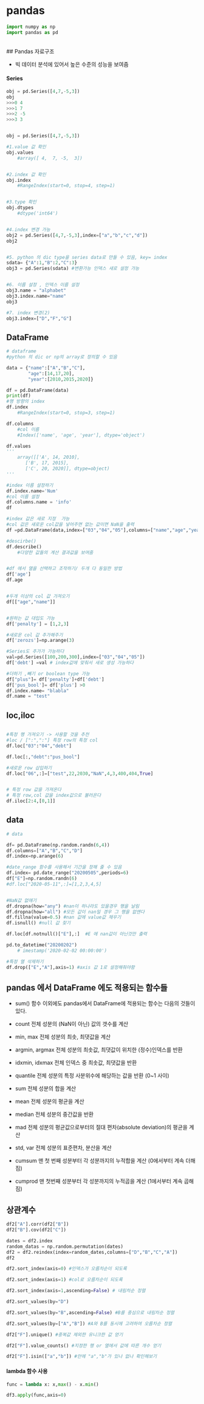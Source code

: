 # pandas
```python
import numpy as np
import pandas as pd
```
<br>
## Pandas 자료구조

- 빅 데이터 분석에 있어서 높은 수준의 성능을 보여줌

#### Series

```python
obj = pd.Series([4,7,-5,3])
obj
>>>0 4
>>>1 7
>>>2 -5
>>>3 3


obj = pd.Series([4,7,-5,3])

#1.value 값 확인
obj.values
    #array([ 4,  7, -5,  3])


#2.index 값 확인
obj.index
    #RangeIndex(start=0, stop=4, step=1)


#3.type 확인
obj.dtypes
    #dtype('int64')


#4.index 변경 가능
obj2 = pd.Series([4,7,-5,3],index=["a","b","c","d"])
obj2


#5. python 의 dic type을 series data로 만들 수 있음, key= index
sdata= {"A":1,"B":2,"C":3}
obj3 = pd.Series(sdata) #변환가능 인덱스 새로 설정 가능


#6. 이름 설정 , 인덱스 이름 설정
obj3.name = "alphabet"
obj3.index.name="name"
obj3

#7. index 변경(2)
obj3.index=["D","F","G"]

```

## DataFrame

```python
# dataframe
#python 의 dic or np의 array로 정의할 수 있음

data = {"name":["A","B","C"],
        "age":[14,17,20],
        "year":[2010,2015,2020]}

df = pd.DataFrame(data)
print(df)
#행 방향의 index
df.index
    #RangeIndex(start=0, stop=3, step=1)

df.columns   
    #col 이름 
    #Index(['name', 'age', 'year'], dtype='object')

df.values
'''
    array([['A', 14, 2010],
       ['B', 17, 2015],
       ['C', 20, 2020]], dtype=object)
'''

#index 이름 설정하기
df.index.name='Num'
#col 이름 설정
df.columns.name = 'info'
df

#index 값은 새로 지정  가능
#col 값은 새로운 col값을 넣어주면 없는 값이면 NaN을 출력
df =pd.DataFrame(data,index=["03","04","05"],columns=["name","age","year","panalty"]) 

#descirbe()
df.describe()
    #다양한 값들의 계산 결과값을 보여줌


#df 에서 열을 선택하고 조작하기/ 두개 다 동일한 방법
df['age']
df.age


#두개 이상의 col 값 가져오기
df[["age","name"]]


#원하는 값 대입도 가능
df['penalty'] = [1,2,3]

#새로운 col 값 추가해주기
df['zerozs']=np.arange(3)

#Series도 추가가 가능하다
val=pd.Series([100,200,300],index=["03","04","05"])
df['debt'] =val # index값에 맞춰서 새로 생성 가능하다

#더하기 ,빼기 or boolean type 가능
df["plus"]= df['penalty']+df['debt']
df['pus_bool']= df['plus'] >0
df.index.name= "blabla"
df.name = "test"
```

## loc,iloc

```python

#특정 행 가져오기 -> 사용할 것을 추천
#loc / [":",":"] 특정 row의 특정 col
df.loc["03":"04","debt"] 

df.loc[:,"debt":"pus_bool"]

#새로운 row 삽입하기
df.loc["06",:]=["test",22,2030,"NaN",4,3,400,404,True]


# 특정 row 값을 가져온다
# 특정 row,col 값을 index값으로 불러온다
df.iloc[2:4,[0,1]]
```

## data

```python
# data

df= pd.DataFrame(np.random.randn(6,4))
df.columns=["A","B","C","D"]
df.index=np.arange(6)

#date_range 함수를 사용해서 기간을 정해 줄 수 있음
df.index= pd.date_range("20200505",periods=6)
df["E"]=np.random.randn(6)
#df.loc["2020-05-11",:]=[1,2,3,4,5]


#NaN값 없애기
df.dropna(how="any") #nan이 하나라도 있을경우 행을 날림
df.dropna(how="all") #모든 값이 nan일 경우 그 행을 없앤다
df.fillna(value=0.5) #nan 값에 value값 채우기
df.isnull() #null 값 찾기

df.loc[df.notnull()["E"],:]  #E 에 nan값이 아닌것만 출력

pd.to_datetime("20200202")
    # imestamp('2020-02-02 00:00:00')

#특정 열 삭제하기
df.drop(["E","A"],axis=1) #axis 값 1로 설정해줘야함
```

## pandas 에서 DataFrame 에도 적용되는 함수들

- sum() 함수 이외에도 pandas에서 DataFrame에 적용되는 함수는 다음의 것들이 있다.

- count 전체 성분의 (NaN이 아닌) 값의 갯수를 계산

- min, max 전체 성분의 최솟, 최댓값을 계산

- argmin, argmax 전체 성분의 최솟값, 최댓값이 위치한 (정수)인덱스를 반환

- idxmin, idxmax 전체 인덱스 중 최솟값, 최댓값을 반환

- quantile 전체 성분의 특정 사분위수에 해당하는 값을 반환 (0~1 사이)

- sum 전체 성분의 합을 계산

- mean 전체 성분의 평균을 계산

- median 전체 성분의 중간값을 반환

- mad 전체 성분의 평균값으로부터의 절대 편차(absolute deviation)의 평균을 계산

- std, var 전체 성분의 표준편차, 분산을 계산

- cumsum 맨 첫 번째 성분부터 각 성분까지의 누적합을 계산 (0에서부터 계속 더해짐)

- cumprod 맨 첫번째 성분부터 각 성분까지의 누적곱을 계산 (1에서부터 계속 곱해짐)

## 상관계수

```python
df2["A"].corr(df2["B"])
df2["B"].cov(df2["C"])

dates = df2.index
random_datas = np.random.permutation(dates)
df2 = df2.reindex(index=random_dates,columns=["D","B","C","A"])
df2

df2.sort_index(axis=0) #인덱스가 오름차순이 되도록

df2.sort_index(axis=1) #col로 오름차순이 되도록

df2.sort_index(axis=1,ascending=False) # 내림차순 정렬

df2.sort_values(by="D")

df2.sort_values(by="B",ascending=False) #B를 중심으로 내림차순 정렬

df2.sort_values(by=["A","B"]) #A와 B를 동시에 고려하여 오름차순 정렬

df2["F"].unique() #중복값 제외한 유니크한 값 얻기

df2["F"].value_counts() #지정한 행 or 열에서 값에 따른 개수 얻기

df2["F"].isin(["a","b"]) #안에 "a","b"가 있나 없나 확인해보기

```

#### lambda 함수 사용

```python
func = lambda x: x,max() - x.min()

df3.apply(func,axis=0)
```

